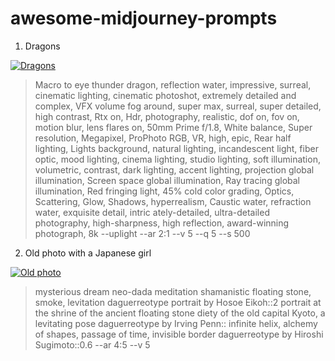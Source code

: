 # awesome-midjourney-prompts

1. Dragons

[![Dragons](https://pbs.twimg.com/media/Fs3_4kmXwAA9oIN?format=jpg&name=360x360)](https://twitter.com/icreatelife/status/1643251002689069057?s=20)
> Macro to eye thunder dragon, reflection water, impressive, surreal, cinematic lighting, cinematic photoshot, extremely detailed and complex, VFX volume fog around, super max, surreal, super detailed, high contrast, Rtx on, Hdr, photography, realistic, dof on, fov on, motion blur, lens flares on, 50mm Prime f/1.8, White balance, Super resolution, Megapixel, ProPhoto RGB, VR, high, epic, Rear half lighting, Lights background, natural lighting, incandescent light, fiber optic, mood lighting, cinema lighting, studio lighting, soft illumination, volumetric, contrast, dark lighting, accent lighting, projection global illumination, Screen space global illumination, Ray tracing global illumination, Red fringing light, 45% cold color grading, Optics, Scattering, Glow, Shadows, hyperrealism, Caustic water, refraction water, exquisite detail, intric ately-detailed, ultra-detailed photography, high-sharpness, high reflection, award-winning photograph, 8k --uplight --ar 2:1 --v 5 --q 5 --s 500

2. Old photo with a Japanese girl

[![Old photo](https://media.discordapp.net/attachments/945077390839787570/1097496558922125363/23af_kyoto_mysterious_dream_neo-dada_meditation_shamanistic_flo_54d76e2d-fc2e-461f-8adf-d2ab8f047fec.png?width=640&height=800)](https://discord.com/channels/662267976984297473/945077390839787570/1097496559333154929)
> mysterious dream neo-dada meditation shamanistic floating stone, smoke, levitation daguerreotype portrait by Hosoe Eikoh::2 portrait at the shrine of the ancient floating stone diety of the old capital Kyoto, a levitating pose daguerreotype by Irving Penn:: infinite helix, alchemy of shapes, passage of time, invisible border daguerreotype by Hiroshi Sugimoto::0.6 --ar 4:5 --v 5